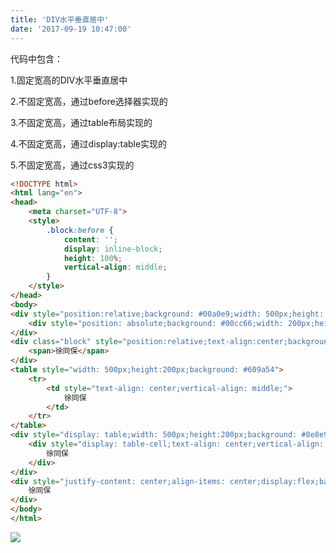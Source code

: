 ```yaml
---
title: 'DIV水平垂直居中'
date: '2017-09-19 10:47:00'
---   
```

代码中包含：  
  

1.固定宽高的DIV水平垂直居中  

2.不固定宽高，通过before选择器实现的  

3.不固定宽高，通过table布局实现的  

4.不固定宽高，通过display:table实现的  

5.不固定宽高，通过css3实现的  
  

```html
<!DOCTYPE html>
<html lang="en">
<head>
    <meta charset="UTF-8">
    <style>
        .block:before {
            content: '';
            display: inline-block;
            height: 100%;
            vertical-align: middle;
        }
    </style>
</head>
<body>
<div style="position:relative;background: #00a0e9;width: 500px;height: 200px;">
    <div style="position: absolute;background: #00cc66;width: 200px;height: 100px;left: 50%;top: 50%;margin-left: -100px;margin-top: -50px;"></div>
</div>
<div class="block" style="position:relative;text-align:center;background: #4b7ae9;width: 500px;height: 200px;">
    <span>徐同保</span>
</div>
<table style="width: 500px;height:200px;background: #609a54">
    <tr>
        <td style="text-align: center;vertical-align: middle;">
            徐同保
        </td>
    </tr>
</table>
<div style="display: table;width: 500px;height:200px;background: #8e8e9a;">
    <div style="display: table-cell;text-align: center;vertical-align: middle;">
        徐同保
    </div>
</div>
<div style="justify-content: center;align-items: center;display:flex;background:#da4939;width: 500px;height:200px;">
    徐同保
</div>
</body>
</html>
```

![](https://img-blog.csdn.net/20170919112546031?watermark/2/text/aHR0cDovL2Jsb2cuY3Nkbi5uZXQveHV0b25nYmFv/font/5a6L5L2T/fontsize/400/fill/I0JBQkFCMA/dissolve/70/gravity/Center)